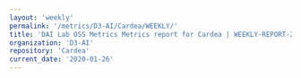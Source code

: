 ```yaml
---
layout: 'weekly'
permalink: '/metrics/D3-AI/Cardea/WEEKLY/'
title: 'DAI Lab OSS Metrics Metrics report for Cardea | WEEKLY-REPORT-2020-01-26'
organization: 'D3-AI'
repository: 'Cardea'
current_date: '2020-01-26'
---
```

